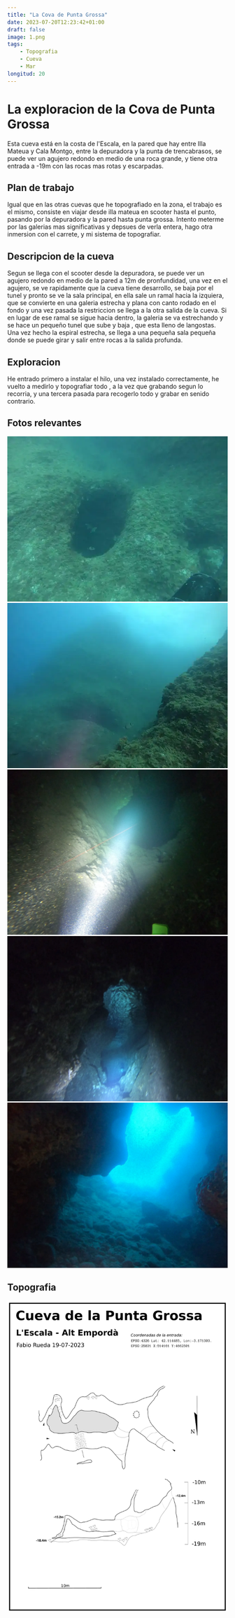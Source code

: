 ```yaml
---
title: "La Cova de Punta Grossa"
date: 2023-07-20T12:23:42+01:00
draft: false
image: 1.png
tags:
    - Topografia
    - Cueva
    - Mar
longitud: 20
---
```


# La exploracion de la Cova de Punta Grossa

Esta cueva está en la costa de l'Escala, en la pared que hay entre Illa Mateua y Cala Montgo, entre la depuradora y la punta de trencabrasos, se puede ver un agujero redondo en medio de una roca grande, y tiene otra entrada a -19m con las rocas mas rotas y escarpadas.

## Plan de trabajo

Igual que en las otras cuevas que he topografiado en la zona, el trabajo es el mismo, consiste en viajar desde illa mateua en scooter hasta el punto, pasando por la depuradora y la pared hasta  punta grossa. Intento meterme por las galerias mas significativas y depsues de verla entera, hago otra inmersion con el carrete, y mi sistema de topografiar.

## Descripcion de la cueva

Segun se llega con el scooter desde la depuradora, se puede ver un agujero redondo en medio de la pared a 12m de pronfundidad, una vez en el agujero, se ve rapidamente que la cueva tiene desarrollo, se baja por el tunel y pronto se ve la sala principal, en ella sale un ramal hacia la izquiera, que se convierte en una galeria estrecha y plana con canto rodado en el fondo y una vez pasada la restriccion se llega a la otra salida de la cueva. Si en lugar de ese ramal se sigue hacia dentro, la galeria se va estrechando y se hace un pequeño tunel que sube y baja , que esta lleno de langostas. Una vez hecho la espiral estrecha, se llega a una pequeña sala pequeña donde se puede girar y salir entre rocas a la salida profunda.

## Exploracion

He entrado primero a instalar el hilo, una vez instalado correctamente, he vuelto a medirlo y topografiar todo , a la vez que grabando segun lo recorria, y una tercera pasada para recogerlo todo y grabar en senido contrario.


## Fotos relevantes
![Entrada de agujero](1.webp)
![Otro angulo de la entrada de agujero](2.webp)
![Chimenea en el techo de la sala principal](3.webp)
![Restriccion con cantos rodados](4.webp)
![Saliendo por la boca profunda](5.webp)

## Topografia


![Topografia de la cova de punta grossa](topografia.png)
